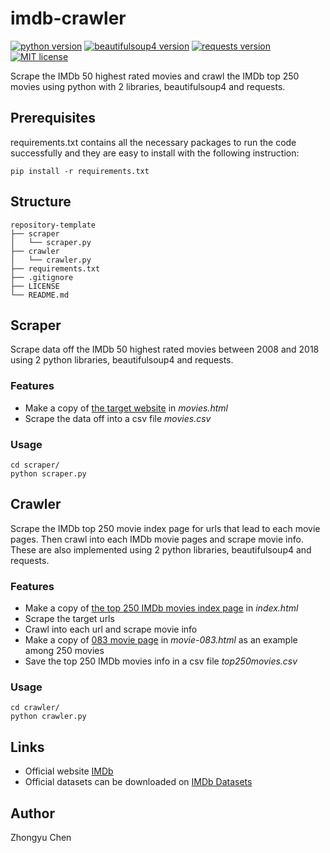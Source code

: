 # imdb-crawler

[![python version](https://img.shields.io/badge/python-3.6.7-66c2a5.svg)](https://python.org)
[![beautifulsoup4 version](https://img.shields.io/badge/beautifulsoup4-4.6.3-fc8d62.svg)](https://www.crummy.com/software/BeautifulSoup/bs4/doc/)
[![requests version](https://img.shields.io/badge/requests-2.20.0-8da0cb.svg)](http://www.python-requests.org/en/master/)
[![MIT license](https://img.shields.io/badge/license-MIT-e78ac3.svg)](https://mit-license.org)

Scrape the IMDb 50 highest rated movies and crawl the IMDb top 250 movies using python with 2 libraries, beautifulsoup4 and requests.

## Prerequisites

requirements.txt contains all the necessary packages to run the code successfully and they are easy to install with the following instruction:
```commandline
pip install -r requirements.txt
```

## Structure

```
repository-template
├── scraper
│   └── scraper.py
├── crawler
│   └── crawler.py
├── requirements.txt
├── .gitignore
├── LICENSE
└── README.md
```

## Scraper

Scrape data off the IMDb 50 highest rated movies between 2008 and 2018 using 2 python libraries, beautifulsoup4 and requests.

### Features

* Make a copy of [the target website](https://www.imdb.com/search/title?title_type=feature&release_date=2008-01-01,2018-01-01&num_votes=5000,&sort=user_rating,desc) in _movies.html_
* Scrape the data off into a csv file _movies.csv_

### Usage

```commandline
cd scraper/
python scraper.py
```

## Crawler

Scrape the IMDb top 250 movie index page for urls that lead to each movie pages.
Then crawl into each IMDb movie pages and scrape movie info.
These are also implemented using 2 python libraries, beautifulsoup4 and requests.

### Features

* Make a copy of [the top 250 IMDb movies index page](http://www.imdb.com/chart/top) in _index.html_
* Scrape the target urls
* Crawl into each url and scrape movie info
* Make a copy of [083 movie page](https://www.imdb.com/title/tt0986264/?pf_rd_m=A2FGELUUNOQJNL&pf_rd_p=e31d89dd-322d-4646-8962-327b42fe94b1&pf_rd_r=HC49RWRJQZT3JA01DJWC&pf_rd_s=center-1&pf_rd_t=15506&pf_rd_i=top&ref_=chttp_tt_84) in _movie-083.html_ as an example among 250 movies
* Save the top 250 IMDb movies info in a csv file _top250movies.csv_

### Usage

```commandline
cd crawler/
python crawler.py
```

## Links

* Official website [IMDb](https://www.imdb.com)
* Official datasets can be downloaded on [IMDb Datasets](https://www.imdb.com/interfaces/)

## Author

Zhongyu Chen

